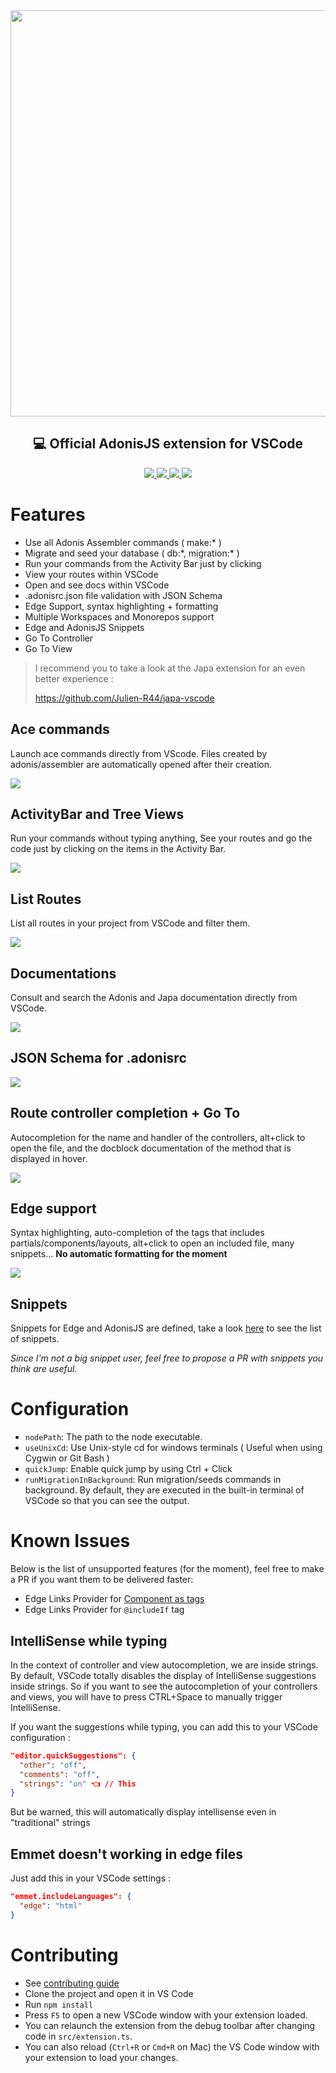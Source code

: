 <div align="center">
  <img width="650px" src="https://i.imgur.com/bUsqL2V.png" />
  <h2>💻 Official AdonisJS extension for VSCode</h2>

  <p align="center">
    <a href="https://github.com/Julien-R44/adonis-vscode-extension/actions/workflows/test.yml">
      <img src="https://img.shields.io/github/workflow/status/julien-r44/adonis-vscode-extension/test?label=%20&logo=github&style=flat-square&logoColor=white&color=5A45FF">
    </a>
    <a href="https://marketplace.visualstudio.com/items?itemName=jripouteau.adonis-vscode-extension">
      <img src="https://vsmarketplacebadge.apphb.com/version-short/jripouteau.adonis-vscode-extension.svg?label=%20&style=flat-square&color=5A45FF">
    </a>
    <a href="https://marketplace.visualstudio.com/items?itemName=jripouteau.adonis-vscode-extension">
      <img src="https://vsmarketplacebadge.apphb.com/installs-short/jripouteau.adonis-vscode-extension.svg?label=%20&style=flat-square&color=5A45FF">
    </a>
    <a href="https://marketplace.visualstudio.com/items?itemName=jripouteau.adonis-vscode-extension">
      <img src="https://vsmarketplacebadge.apphb.com/rating-short/jripouteau.adonis-vscode-extension.svg?label=%20&style=flat-square&color=5A45FF">
    </a>
    <br>
  </p>

</div>

# Features
* Use all Adonis Assembler commands ( make:\* )
* Migrate and seed your database ( db:\*, migration:\* )
* Run your commands from the Activity Bar just by clicking
* View your routes within VSCode
* Open and see docs within VSCode
* .adonisrc.json file validation with JSON Schema
* Edge Support, syntax highlighting + formatting
* Multiple Workspaces and Monorepos support 
* Edge and AdonisJS Snippets
* Go To Controller 
* Go To View

> I recommend you to take a look at the Japa extension for an even better experience :
>
> https://github.com/Julien-R44/japa-vscode

## Ace commands
Launch ace commands directly from VScode. 
Files created by adonis/assembler are automatically opened after their creation.

![](https://i.imgur.com/BEb6Xpc.gif)

## ActivityBar and Tree Views
Run your commands without typing anything, See your routes and go the code just by clicking on the items in the Activity Bar.

![](https://i.imgur.com/fwOdNWF.gif)

## List Routes
List all routes in your project from VSCode and filter them.

![](https://i.imgur.com/WEr7s5K.png)

## Documentations
Consult and search the Adonis and Japa documentation directly from VSCode.

![](https://i.imgur.com/kMjBvdh.png)

## JSON Schema for .adonisrc
![](https://i.imgur.com/6K5wnvE.gif)

## Route controller completion + Go To
Autocompletion for the name and handler of the controllers, alt+click to open the file, and the docblock documentation of the method that is displayed in hover.

![](https://i.imgur.com/ZvnOtN3.gif)

## Edge support
Syntax highlighting, auto-completion of the tags that includes partials/components/layouts, alt+click to open an included file, many snippets...
**No automatic formatting for the moment**

![](https://i.imgur.com/eDYb9fK.gif)

## Snippets
Snippets for Edge and AdonisJS are defined, take a look [here](./snippets/) to see the list of snippets.

_Since I'm not a big snippet user, feel free to propose a PR with snippets you think are useful._


# Configuration

- `nodePath`: The path to the node executable.
- `useUnixCd`: Use Unix-style cd for windows terminals ( Useful when using Cygwin or Git Bash )
- `quickJump`: Enable quick jump by using Ctrl + Click
- `runMigrationInBackground`: Run migration/seeds commands in background. By default, they are executed in the built-in terminal of VSCode so that you can see the output.

# Known Issues
Below is the list of unsupported features (for the moment), feel free to make a PR if you want them to be delivered faster: 
- Edge Links Provider for [Component as tags](https://docs.adonisjs.com/guides/views/components#components-as-tags)
- Edge Links Provider for `@includeIf` tag

## IntelliSense while typing
In the context of controller and view autocompletion, we are inside strings. By default, VSCode totally disables the display of IntelliSense suggestions inside strings. So if you want to see the autocompletion of your controllers and views, you will have to press CTRL+Space to manually trigger IntelliSense.

If you want the suggestions while typing, you can add this to your VSCode configuration :

```json
"editor.quickSuggestions": {
  "other": "off",
  "comments": "off",
  "strings": "on" 👈 // This
}
```

But be warned, this will automatically display intellisense even in "traditional" strings

## Emmet doesn't working in edge files
Just add this in your VSCode settings : 
```json
"emmet.includeLanguages": {
  "edge": "html"
}
```

# Contributing
* See [contributing guide](./.github/CONTRIBUTING.md)
* Clone the project and open it in VS Code
* Run `npm install`
* Press `F5` to open a new VSCode window with your extension loaded.
* You can relaunch the extension from the debug toolbar after changing code in `src/extension.ts`.
* You can also reload (`Ctrl+R` or `Cmd+R` on Mac) the VS Code window with your extension to load your changes.
